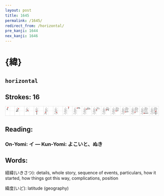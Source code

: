 ```yaml
---
layout: post
title: 1645
permalink: /1645/
redirect_from: /horizontal/
pre_kanji: 1644
nex_kanji: 1646
---
```


# {緯}

## `horizontal`

## Strokes: 16

<div class="stroke"><img src="../images/E7B7AF.png" /></div>

## Reading:

### On-Yomi: イ &mdash; Kun-Yomi: よこいと、ぬき

## Words:

経緯(いきさつ): details, whole story, sequence of events, particulars, how it started, how things got this way, complications, position

緯度(いど): latitude (geography)
